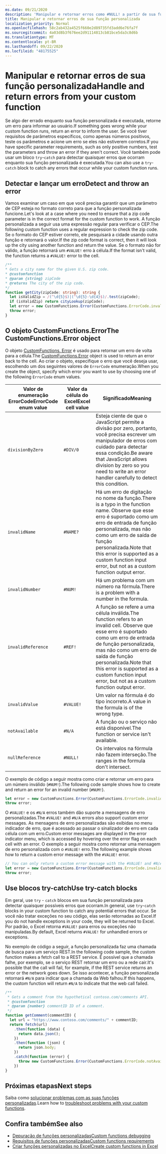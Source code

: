 ```yaml
---
ms.date: 09/21/2020
description: 'Manipular e retornar erros como #NULL! a partir de sua função personalizada.'
title: Manipular e retornar erros de sua função personalizada
localization_priority: Normal
ms.openlocfilehash: 58c2ab432a4525f660e2d89735fd3add6e76fa7f
ms.sourcegitcommit: 4a03d8b3f676ee2d91114813cb81bce5da3c8d6b
ms.translationtype: MT
ms.contentlocale: pt-BR
ms.lasthandoff: 09/22/2020
ms.locfileid: "48175525"
---
```

# <a name="handle-and-return-errors-from-your-custom-function"></a><span data-ttu-id="278f1-104">Manipular e retornar erros de sua função personalizada</span><span class="sxs-lookup"><span data-stu-id="278f1-104">Handle and return errors from your custom function</span></span>

<span data-ttu-id="278f1-105">Se algo der errado enquanto sua função personalizada é executada, retorne um erro para informar ao usuário.</span><span class="sxs-lookup"><span data-stu-id="278f1-105">If something goes wrong while your custom function runs, return an error to inform the user.</span></span> <span data-ttu-id="278f1-106">Se você tiver requisitos de parâmetros específicos, como apenas números positivos, teste os parâmetros e acione um erro se eles não estiverem corretos.</span><span class="sxs-lookup"><span data-stu-id="278f1-106">If you have specific parameter requirements, such as only positive numbers, test the parameters and throw an error if they aren't correct.</span></span> <span data-ttu-id="278f1-107">Você também pode usar um bloco `try`-`catch` para detectar quaisquer erros que ocorram enquanto sua função personalizada é executada.</span><span class="sxs-lookup"><span data-stu-id="278f1-107">You can also use a `try`-`catch` block to catch any errors that occur while your custom function runs.</span></span>

## <a name="detect-and-throw-an-error"></a><span data-ttu-id="278f1-108">Detectar e lançar um erro</span><span class="sxs-lookup"><span data-stu-id="278f1-108">Detect and throw an error</span></span>

<span data-ttu-id="278f1-109">Vamos examinar um caso em que você precisa garantir que um parâmetro de CEP esteja no formato correto para que a função personalizada funcione.</span><span class="sxs-lookup"><span data-stu-id="278f1-109">Let's look at a case where you need to ensure that a zip code parameter is in the correct format for the custom function to work.</span></span> <span data-ttu-id="278f1-110">A função personalizada a seguir usa uma expressão regular para verificar o CEP.</span><span class="sxs-lookup"><span data-stu-id="278f1-110">The following custom function uses a regular expression to check the zip code.</span></span> <span data-ttu-id="278f1-111">Se o formato do CEP estiver correto, ele pesquisará a cidade usando outra função e retornará o valor.</span><span class="sxs-lookup"><span data-stu-id="278f1-111">If the zip code format is correct, then it will look up the city using another function and return the value.</span></span> <span data-ttu-id="278f1-112">Se o formato não for válido, a função retornará um `#VALUE!` erro à célula.</span><span class="sxs-lookup"><span data-stu-id="278f1-112">If the format isn't valid, the function returns a `#VALUE!` error to the cell.</span></span>

```typescript
/**
* Gets a city name for the given U.S. zip code.
* @customfunction
* @param {string} zipCode
* @returns The city of the zip code.
*/
function getCity(zipCode: string): string {
  let isValidZip = /(^\d{5}$)|(^\d{5}-\d{4}$)/.test(zipCode);
  if (isValidZip) return cityLookup(zipCode);
  let error = new CustomFunctions.Error(CustomFunctions.ErrorCode.invalidValue, "Please provide a valid U.S. zip code.");
  throw error;
}
```

## <a name="the-customfunctionserror-object"></a><span data-ttu-id="278f1-113">O objeto CustomFunctions.Error</span><span class="sxs-lookup"><span data-stu-id="278f1-113">The CustomFunctions.Error object</span></span>

<span data-ttu-id="278f1-114">O objeto [CustomFunctions. Error](/javascript/api/custom-functions-runtime/customfunctions.error) é usado para retornar um erro de volta para a célula.</span><span class="sxs-lookup"><span data-stu-id="278f1-114">The [CustomFunctions.Error](/javascript/api/custom-functions-runtime/customfunctions.error) object is used to return an error back to the cell.</span></span> <span data-ttu-id="278f1-115">Ao criar o objeto, especifique o erro que você deseja usar, escolhendo um dos seguintes valores de `ErrorCode` enumeração.</span><span class="sxs-lookup"><span data-stu-id="278f1-115">When you create the object, specify which error you want to use by choosing one of the following `ErrorCode` enum values.</span></span>


|<span data-ttu-id="278f1-116">Valor de enumeração ErrorCode</span><span class="sxs-lookup"><span data-stu-id="278f1-116">ErrorCode enum value</span></span>  |<span data-ttu-id="278f1-117">Valor da célula do Excel</span><span class="sxs-lookup"><span data-stu-id="278f1-117">Excel cell value</span></span>  |<span data-ttu-id="278f1-118">Significado</span><span class="sxs-lookup"><span data-stu-id="278f1-118">Meaning</span></span>  |
|---------------|---------|---------|
|`divisionByZero` | `#DIV/0`  | <span data-ttu-id="278f1-119">Esteja ciente de que o JavaScript permite a divisão por zero, portanto, você precisa escrever um manipulador de erros com cuidado para detectar essa condição.</span><span class="sxs-lookup"><span data-stu-id="278f1-119">Be aware that JavaScript allows division by zero so you need to write an error handler carefully to detect this condition.</span></span> |
|`invalidName`    | `#NAME?`  | <span data-ttu-id="278f1-120">Há um erro de digitação no nome da função.</span><span class="sxs-lookup"><span data-stu-id="278f1-120">There is a typo in the function name.</span></span> <span data-ttu-id="278f1-121">Observe que esse erro é suportado como um erro de entrada de função personalizada, mas não como um erro de saída de função personalizada.</span><span class="sxs-lookup"><span data-stu-id="278f1-121">Note that this error is supported as a custom function input error, but not as a custom function output error.</span></span> | 
|`invalidNumber`  | `#NUM!`   | <span data-ttu-id="278f1-122">Há um problema com um número na fórmula.</span><span class="sxs-lookup"><span data-stu-id="278f1-122">There is a problem with a number in the formula.</span></span> |
|`invalidReference` | `#REF!` | <span data-ttu-id="278f1-123">A função se refere a uma célula inválida.</span><span class="sxs-lookup"><span data-stu-id="278f1-123">The function refers to an invalid cell.</span></span> <span data-ttu-id="278f1-124">Observe que esse erro é suportado como um erro de entrada de função personalizada, mas não como um erro de saída de função personalizada.</span><span class="sxs-lookup"><span data-stu-id="278f1-124">Note that this error is supported as a custom function input error, but not as a custom function output error.</span></span>|
|`invalidValue`   | `#VALUE!` | <span data-ttu-id="278f1-125">Um valor na fórmula é do tipo incorreto.</span><span class="sxs-lookup"><span data-stu-id="278f1-125">A value in the formula is of the wrong type.</span></span> |
|`notAvailable`   | `#N/A`    | <span data-ttu-id="278f1-126">A função ou o serviço não está disponível.</span><span class="sxs-lookup"><span data-stu-id="278f1-126">The function or service isn't available.</span></span> |
|`nullReference`  | `#NULL!`  | <span data-ttu-id="278f1-127">Os intervalos na fórmula não fazem interseção.</span><span class="sxs-lookup"><span data-stu-id="278f1-127">The ranges in the formula don't intersect.</span></span> |

<span data-ttu-id="278f1-128">O exemplo de código a seguir mostra como criar e retornar um erro para um número inválido (`#NUM!`).</span><span class="sxs-lookup"><span data-stu-id="278f1-128">The following code sample shows how to create and return an error for an invalid number (`#NUM!`).</span></span>

```typescript
let error = new CustomFunctions.Error(CustomFunctions.ErrorCode.invalidNumber);
throw error;
```

<span data-ttu-id="278f1-129">O `#VALUE!` e os `#N/A` erros também dão suporte a mensagens de erro personalizadas.</span><span class="sxs-lookup"><span data-stu-id="278f1-129">The `#VALUE!` and `#N/A` errors also support custom error messages.</span></span> <span data-ttu-id="278f1-130">As mensagens de erro personalizadas são exibidas no menu indicador de erro, que é acessado ao passar o sinalizador de erro em cada célula com um erro.</span><span class="sxs-lookup"><span data-stu-id="278f1-130">Custom error messages are displayed in the error indicator menu, which is accessed by hovering over the error flag on each cell with an error.</span></span> <span data-ttu-id="278f1-131">O exemplo a seguir mostra como retornar uma mensagem de erro personalizada com o `#VALUE!` erro.</span><span class="sxs-lookup"><span data-stu-id="278f1-131">The following example shows how to return a custom error message with the `#VALUE!` error.</span></span>

```typescript
// You can only return a custom error message with the #VALUE! and #N/A errors.
let error = new CustomFunctions.Error(CustomFunctions.ErrorCode.invalidValue, "The parameter can only contain lowercase characters.");
throw error;
```

## <a name="use-try-catch-blocks"></a><span data-ttu-id="278f1-132">Use blocos try-catch</span><span class="sxs-lookup"><span data-stu-id="278f1-132">Use try-catch blocks</span></span>

<span data-ttu-id="278f1-133">Em geral, use `try` - `catch` blocos em sua função personalizada para detectar quaisquer possíveis erros que ocorram.</span><span class="sxs-lookup"><span data-stu-id="278f1-133">In general, use `try`-`catch` blocks in your custom function to catch any potential errors that occur.</span></span> <span data-ttu-id="278f1-134">Se você não tratar exceções no seu código, elas serão retornadas ao Excel.</span><span class="sxs-lookup"><span data-stu-id="278f1-134">If you do not handle exceptions in your code, they will be returned to Excel.</span></span> <span data-ttu-id="278f1-135">Por padrão, o Excel retorna `#VALUE!` para erros ou exceções não manipuladas.</span><span class="sxs-lookup"><span data-stu-id="278f1-135">By default, Excel returns `#VALUE!` for unhandled errors or exceptions.</span></span>

<span data-ttu-id="278f1-136">No exemplo de código a seguir, a função personalizada faz uma chamada de busca para um serviço REST.</span><span class="sxs-lookup"><span data-stu-id="278f1-136">In the following code sample, the custom function makes a fetch call to a REST service.</span></span> <span data-ttu-id="278f1-137">É possível que a chamada falhe, por exemplo, se o serviço REST retornar um erro ou a rede cair.</span><span class="sxs-lookup"><span data-stu-id="278f1-137">It's possible that the call will fail, for example, if the REST service returns an error or the network goes down.</span></span> <span data-ttu-id="278f1-138">Se isso acontecer, a função personalizada retornará `#N/A` para indicar que a chamada da Web falhou.</span><span class="sxs-lookup"><span data-stu-id="278f1-138">If this happens, the custom function will return `#N/A` to indicate that the web call failed.</span></span>


```typescript
/**
 * Gets a comment from the hypothetical contoso.com/comments API.
 * @customfunction
 * @param {number} commentID ID of a comment.
 */
function getComment(commentID) {
  let url = "https://www.contoso.com/comments/" + commentID;
  return fetch(url)
    .then(function (data) {
      return data.json();
    })
    .then(function (json) {
      return json.body;
    })
    .catch(function (error) {
      throw new CustomFunctions.Error(CustomFunctions.ErrorCode.notAvailable);
    })
}
```

## <a name="next-steps"></a><span data-ttu-id="278f1-139">Próximas etapas</span><span class="sxs-lookup"><span data-stu-id="278f1-139">Next steps</span></span>

<span data-ttu-id="278f1-140">Saiba como [solucionar problemas com as suas funções personalizadas](custom-functions-troubleshooting.md).</span><span class="sxs-lookup"><span data-stu-id="278f1-140">Learn how to [troubleshoot problems with your custom functions](custom-functions-troubleshooting.md).</span></span>

## <a name="see-also"></a><span data-ttu-id="278f1-141">Confira também</span><span class="sxs-lookup"><span data-stu-id="278f1-141">See also</span></span>

* [<span data-ttu-id="278f1-142">Depuração de funções personalizadas</span><span class="sxs-lookup"><span data-stu-id="278f1-142">Custom functions debugging</span></span>](custom-functions-debugging.md)
* [<span data-ttu-id="278f1-143">Requisitos de funções personalizadas</span><span class="sxs-lookup"><span data-stu-id="278f1-143">Custom functions requirements</span></span>](custom-functions-requirement-sets.md)
* [<span data-ttu-id="278f1-144">Criar funções personalizadas no Excel</span><span class="sxs-lookup"><span data-stu-id="278f1-144">Create custom functions in Excel</span></span>](custom-functions-overview.md)

